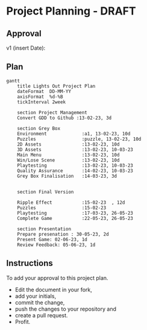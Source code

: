 # Project Planning - DRAFT

## Approval 

v1 (insert Date):


## Plan
```mermaid
gantt
    title Lights Out Project Plan
    dateFormat  DD-MM-YY
    axisFormat  %d-%B
    tickInterval 2week

    section Project Management
    Convert GDD to Github :13-02-23, 3d

    section Grey Box
    Environment             :a1, 13-02-23, 10d
    Puzzles                 :puzzle, 13-02-23, 10d
    2D Assets               :13-02-23, 10d
    3D Assets               :13-02-23, 10-03-23
    Main Menu               :13-02-23, 10d
    Win/Lose Scene          :13-02-23, 10d
    Playtesting             :13-02-23, 10-03-23
    Quality Assurance       :14-02-23, 10-03-23
    Grey Box Finalisation   :14-03-23, 3d
    

    section Final Version

    Ripple Effect           :15-02-23  , 12d
    Puzzles                 :15-02-23
    Playtesting             :17-03-23, 26-05-23
    Complete Game           :22-05-23, 26-05-23

    section Presentation
    Prepare presenation : 30-05-23, 2d
    Present Game: 02-06-23, 1d
    Review Feedback: 05-06-23, 1d
```


## Instructions

To add your approval to this project plan. 
- Edit the document in your fork, 
- add your initials, 
- commit the change, 
- push the changes to your repository and 
- create a pull request.
- Profit.